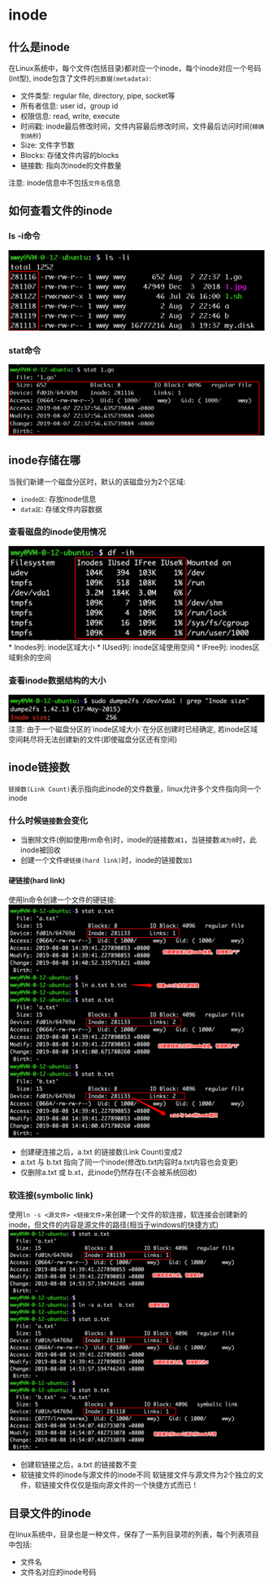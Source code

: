 # inode

## 什么是inode

在Linux系统中，每个文件(包括目录)都对应一个inode，每个inode对应一个号码(int型), inode包含了文件的`元数据(metadata)`:
* 文件类型:  regular file, directory, pipe, socket等
* 所有者信息: user id，group id
* 权限信息: read, write, execute
* 时间戳: inode最后修改时间，文件内容最后修改时间，文件最后访问时间(`精确到纳秒`)
* Size: 文件字节数
* Blocks: 存储文件内容的blocks
* 链接数: 指向次inode的文件数量

注意: inode信息中不包括`文件名`信息

## 如何查看文件的inode

### ls -i命令
<img src="https://github.com/grearter/blog/blob/master/inode/ls.png" />

### stat命令
<img src="https://github.com/grearter/blog/blob/master/inode/stat.png" />

## inode存储在哪
当我们新建一个磁盘分区时，默认的该磁盘分为2个区域: 
* `inode区`: 存放inode信息
* `data区`: 存储文件内容数据

### 查看磁盘的inode使用情况
<img src="https://github.com/grearter/blog/blob/master/inode/df.png" />
* Inodes列: inode区域大小
* IUsed列: inode区域使用空间
* IFree列: inodes区域剩余的空间

### 查看inode数据结构的大小
<img src="https://github.com/grearter/blog/blob/master/inode/inode_size.png" />
注意: 由于一个磁盘分区的`inode区域大小`在分区创建时已经确定, 若inode区域空间耗尽将无法创建新的文件(即使磁盘分区还有空间)

## inode链接数
`链接数(Link Count)`表示指向此inode的文件数量，linux允许多个文件指向同一个inode

### 什么时候`链接数`会变化
* 当删除文件(例如使用rm命令)时，inode的链接数`减1`，当链接数`减为0`时，此inode被回收
* 创建一个文件`硬链接(hard link)`时，inode的链接数`加1`

#### 硬链接(hard link)
使用ln命令创建一个文件的硬链接:
<img src="https://github.com/grearter/blog/blob/master/inode/hard_link.png" />

* 创建硬连接之后，a.txt 的链接数(Link Count)变成2
* a.txt 与 b.txt 指向了同一个inode(修改b.txt内容时a.txt内容也会变更)
* 仅删除a.txt 或 b.xt，此inode仍然存在(不会被系统回收)


### 软连接(symbolic link)
使用`ln -s <源文件> <链接文件>`来创建一个文件的软连接，软连接会创建新的inode，但文件的内容是源文件的路径(相当于windows的快捷方式)
<img src="https://github.com/grearter/blog/blob/master/inode/symbol_link.png" />
* 创建软链接之后，a.txt 的链接数不变
* 软链接文件的inode与源文件的inode不同
软链接文件与源文件为2个独立的文件，软链接文件仅仅是指向源文件的一个快捷方式而已！

## 目录文件的inode
在linux系统中，目录也是一种文件，保存了一系列目录项的列表，每个列表项目中包括:
* 文件名
* 文件名对应的inode号码


